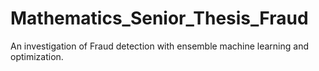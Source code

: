 # Mathematics_Senior_Thesis_Fraud
An investigation of Fraud detection with ensemble machine learning and optimization.
